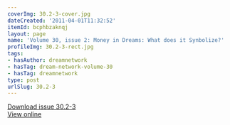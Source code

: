 ```yaml
---
coverImg: 30.2-3-cover.jpg
dateCreated: '2011-04-01T11:32:52'
itemId: bcphbzaknqj
layout: page
name: 'Volume 30, issue 2: Money in Dreams: What does it Synbolize?'
profileImg: 30.2-3-rect.jpg
tags:
- hasAuthor: dreamnetwork
- hasTag: dream-network-volume-30
- hasTag: dreamnetwork
type: post
urlSlug: 30.2-3
---
```

<a href="../files/pdfs/Volume_30/30.2-30.3_money.pdf" download="">Download issue 30.2-3</a><br><a href="../files/pdfs/Volume_30/30.2-30.3_money.pdf">View online</a>